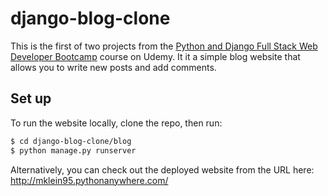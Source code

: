 # django-blog-clone

This is the first of two projects from the [Python and Django Full Stack Web
Developer Bootcamp](https://www.udemy.com/course/python-and-django-full-stack-web-developer-bootcamp/)
course on Udemy. It it a simple blog website that allows you to write new posts
and add comments.

## Set up

To run the website locally, clone the repo, then run:
```bash
$ cd django-blog-clone/blog
$ python manage.py runserver
```

Alternatively, you can check out the deployed website from the URL here: http://mklein95.pythonanywhere.com/
